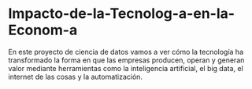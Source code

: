 # Impacto-de-la-Tecnolog-a-en-la-Econom-a
En este proyecto de ciencia de datos vamos a ver cómo la tecnología ha transformado la forma en que las empresas producen, operan y generan valor mediante herramientas como la inteligencia artificial, el big data, el internet de las cosas y la automatización. 
